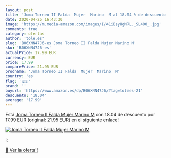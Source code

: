 ```yaml
---
layout: post
title: 'Joma Torneo II Falda  Mujer  Marino  M al 18.04 % de descuento'
date: 2020-04-25 16:43:30
image: 'https://m.media-amazon.com/images/I/41iBsyUgMRL._SL400_.jpg'
comments: true
category: ofertas
author: 'tole.es'
slug: 'B06XNN47J6-es Joma Torneo II Falda Mujer Marino M'
sku: 'B06XNN47J6-es'
actualPrice: 17.99 EUR
currency: EUR
price: 17.99
comparePrice: 21.95 EUR
prodname: 'Joma Torneo II Falda  Mujer  Marino  M'
country: 'es'
flag: '🇪🇸'
brand: ''
buyurl: 'https://www.amazon.es/dp/B06XNN47J6/?tag=tolees-21'
descuento: '18.04'
average: '17.99'
---
```


Está [Joma Torneo II Falda  Mujer  Marino  M](https://www.amazon.es/dp/B06XNN47J6/?tag=tolees-21) con 18.04 de descuento por 17.99 EUR (original: 21.95 EUR) en el siguiente enlace!

[![Joma Torneo II Falda  Mujer  Marino  M](https://m.media-amazon.com/images/I/41iBsyUgMRL._SL400_.jpg)](https://www.amazon.es/dp/B06XNN47J6/?tag=tolees-21)

ℹ️:


[🛒 Ver la oferta!!](https://www.amazon.es/dp/B06XNN47J6/?tag=tolees-21)

